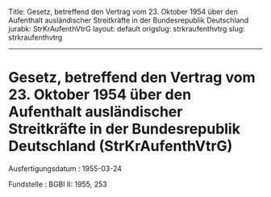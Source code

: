 Title: Gesetz, betreffend den Vertrag vom 23. Oktober 1954 über den Aufenthalt ausländischer
  Streitkräfte in der Bundesrepublik Deutschland
jurabk: StrKrAufenthVtrG
layout: default
origslug: strkraufenthvtrg
slug: strkraufenthvtrg

---

# Gesetz, betreffend den Vertrag vom 23. Oktober 1954 über den Aufenthalt ausländischer Streitkräfte in der Bundesrepublik Deutschland (StrKrAufenthVtrG)

Ausfertigungsdatum
:   1955-03-24

Fundstelle
:   BGBl II: 1955, 253


